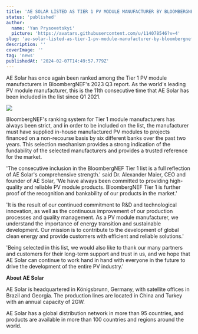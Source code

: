 ```yaml
---
title: 'AE SOLAR LISTED AS TIER 1 PV MODULE MANUFACTURER BY BLOOMBERGNEF'
status: 'published'
author:
  name: 'Yan Prysovetskyi'
  picture: 'https://avatars.githubusercontent.com/u/114078546?v=4'
slug: 'ae-solar-listed-as-tier-1-pv-module-manufacturer-by-bloombergnef'
description: ''
coverImage: ''
tag: 'news'
publishedAt: '2024-02-07T14:49:57.779Z'
---
```


AE Solar has once again been ranked among the Tier 1 PV module manufacturers in BloombergNEF's 2023 Q3 report. As the world's leading PV module manufacturer, this is the 11th consecutive time that AE Solar has been included in the list since Q1 2021.

![](https://ae-solar.com/wp-content/uploads/2023/08/Q-BNEF_1200px-1024x536.jpg)

BloombergNEF's ranking system for Tier 1 module manufacturers has always been strict, and in order to be included on the list, the manufacturer must have supplied in-house manufactured PV modules to projects financed on a non-recourse basis by six different banks over the past two years. This selection mechanism provides a strong indication of the fundability of the selected manufacturers and provides a trusted reference for the market.

'The consecutive inclusion in the BloombergNEF Tier 1 list is a full reflection of AE Solar's comprehensive strength.' said Dr. Alexander Maier, CEO and founder of AE Solar, 'We have always been committed to providing high-quality and reliable PV module products. BloombergNEF Tier 1 is further proof of the recognition and bankability of our products in the market.'

'It is the result of our continued commitment to R&D and technological innovation, as well as the continuous improvement of our production processes and quality management. As a PV module manufacturer, we understand the importance of energy transition and sustainable development. Our mission is to contribute to the development of global clean energy and provide customers with efficient and reliable solutions.'

'Being selected in this list, we would also like to thank our many partners and customers for their long-term support and trust in us, and we hope that AE Solar can continue to work hand in hand with everyone in the future to drive the development of the entire PV industry.'

**About AE Solar**

AE Solar is headquartered in Königsbrunn, Germany, with satellite offices in Brazil and Georgia. The production lines are located in China and Turkey with an annual capacity of 2GW.

AE Solar has a global distribution network in more than 95 countries, and products are available in more than 100 countries and regions around the world.